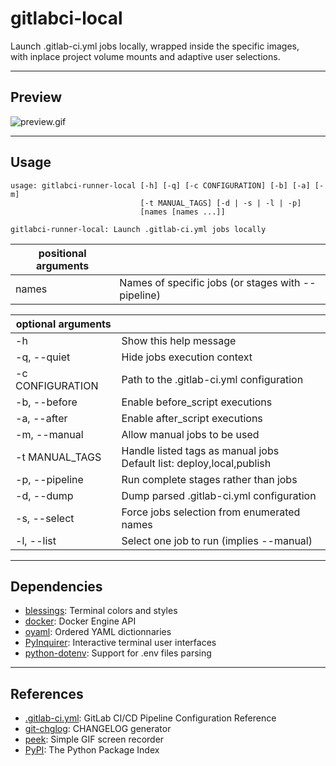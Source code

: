 # gitlabci-local

Launch .gitlab-ci.yml jobs locally, wrapped inside the specific images,  
with inplace project volume mounts and adaptive user selections.

---

## Preview

![preview.gif](https://gitlab.com/AdrianDC/gitlabci-local/raw/master/docs/preview.gif)

---

## Usage

```
usage: gitlabci-runner-local [-h] [-q] [-c CONFIGURATION] [-b] [-a] [-m]
                             [-t MANUAL_TAGS] [-d | -s | -l | -p]
                             [names [names ...]]

gitlabci-runner-local: Launch .gitlab-ci.yml jobs locally
```

| positional arguments |                                                    |
| -------------------- | -------------------------------------------------- |
| names                | Names of specific jobs (or stages with --pipeline) |

| optional arguments |                                                                         |
| ------------------ | ----------------------------------------------------------------------- |
| -h                 | Show this help message                                                  |
| -q, --quiet        | Hide jobs execution context                                             |
| -c CONFIGURATION   | Path to the .gitlab-ci.yml configuration                                |
| -b, --before       | Enable before_script executions                                         |
| -a, --after        | Enable after_script executions                                          |
| -m, --manual       | Allow manual jobs to be used                                            |
| -t MANUAL_TAGS     | Handle listed tags as manual jobs<br>Default list: deploy,local,publish |
| -p, --pipeline     | Run complete stages rather than jobs                                    |
| -d, --dump         | Dump parsed .gitlab-ci.yml configuration                                |
| -s, --select       | Force jobs selection from enumerated names                              |
| -l, --list         | Select one job to run (implies --manual)                                |

---

## Dependencies

* [blessings](https://pypi.org/project/blessings/): Terminal colors and styles
* [docker](https://pypi.org/project/docker/): Docker Engine API
* [oyaml](https://pypi.org/project/oyaml/): Ordered YAML dictionnaries
* [PyInquirer](https://pypi.org/project/PyInquirer/): Interactive terminal user interfaces
* [python-dotenv](https://pypi.org/project/python-dotenv/): Support for .env files parsing

---

## References

* [.gitlab-ci.yml](https://docs.gitlab.com/ee/ci/yaml/): GitLab CI/CD Pipeline Configuration Reference
* [git-chglog](https://github.com/git-chglog/git-chglog): CHANGELOG generator
* [peek](https://github.com/phw/peek): Simple GIF screen recorder
* [PyPI](https://pypi.org/): The Python Package Index
